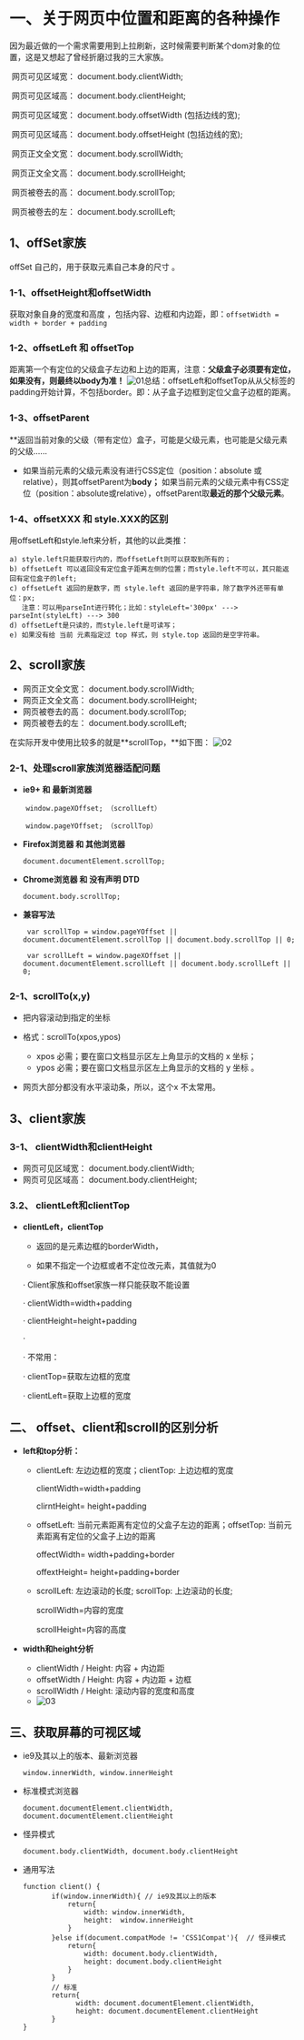 # 一、关于网页中位置和距离的各种操作

​	因为最近做的一个需求需要用到上拉刷新，这时候需要判断某个dom对象的位置，这是又想起了曾经折磨过我的三大家族。

​	网页可见区域宽： document.body.clientWidth;

​	网页可见区域高： document.body.clientHeight;

​	网页可见区域宽： document.body.offsetWidth (包括边线的宽);

​	网页可见区域高： document.body.offsetHeight (包括边线的宽);

​	网页正文全文宽： document.body.scrollWidth;

​	网页正文全文高： document.body.scrollHeight;

​	网页被卷去的高： document.body.scrollTop;

​	网页被卷去的左： document.body.scrollLeft;

## 1、offSet家族

offSet 自己的，用于获取元素自己本身的尺寸 。

### 1-1、offsetHeight和offsetWidth

获取对象自身的宽度和高度 ，包括内容、边框和内边距，即：`offsetWidth = width + border + padding` 

### 1-2、offsetLeft 和 offsetTop

距离第一个有定位的父级盒子左边和上边的距离，注意：**父级盒子必须要有定位，如果没有，则最终以body为准！** ![01](C:\Users\gwg\Desktop\新建文件夹\images\01.png)总结：offsetLeft和offsetTop从从父标签的padding开始计算，不包括border。即：从子盒子边框到定位父盒子边框的距离。 

### 1-3、offsetParent 

**返回当前对象的父级（带有定位）盒子，可能是父级元素，也可能是父级元素的父级......

- 如果当前元素的父级元素没有进行CSS定位（position：absolute 或 relative），则其offsetParent为**body；** 如果当前元素的父级元素中有CSS定位（position：absolute或relative），offsetParent取**最近的那个父级元素**。

### 1-4、offsetXXX 和 style.XXX的区别

用offsetLeft和style.left来分析，其他的以此类推： 

```
a) style.left只能获取行内的，而offsetLeft则可以获取到所有的；
b) offsetLeft 可以返回没有定位盒子距离左侧的位置；而style.left不可以，其只能返回有定位盒子的left;
c) offsetLeft 返回的是数字，而 style.left 返回的是字符串，除了数字外还带有单位：px;
   注意：可以用parseInt进行转化；比如：styleLeft='300px' ---> parseInt(styleLft) ---> 300
d) offsetLeft是只读的，而style.left是可读写；
e) 如果没有给 当前 元素指定过 top 样式，则 style.top 返回的是空字符串。
```

## 2、scroll家族

- 网页正文全文宽： document.body.scrollWidth;
- 网页正文全文高： document.body.scrollHeight;
- 网页被卷去的高： document.body.scrollTop;
- 网页被卷去的左： document.body.scrollLeft;

在实际开发中使用比较多的就是**scrollTop，**如下图： ![02](.\images\02.png)

### 2-1、处理scroll家族浏览器适配问题



- **ie9+ 和 最新浏览器**

```
    window.pageXOffset; （scrollLeft）

    window.pageYOffset; （scrollTop）
```

- **Firefox浏览器 和 其他浏览器**

      document.documentElement.scrollTop;

- **Chrome浏览器 和 没有声明 DTD <DOCTYPE >**

      document.body.scrollTop;

- **兼容写法**

  ```
   var scrollTop = window.pageYOffset || document.documentElement.scrollTop || document.body.scrollTop || 0; 
   
   var scrollLeft = window.pageXOffset || document.documentElement.scrollLeft || document.body.scrollLeft || 0;
  ```



### 2-1、scrollTo(x,y)

- 把内容滚动到指定的坐标
- 格式：scrollTo(xpos,ypos)
  - xpos 必需；要在窗口文档显示区左上角显示的文档的 x 坐标；
  - ypos 必需；要在窗口文档显示区左上角显示的文档的 y 坐标 。

- 网页大部分都没有水平滚动条，所以，这个x 不太常用。



## 3、client家族

### 3-1、 clientWidth和clientHeight

- 网页可见区域宽： document.body.clientWidth;
- 网页可见区域高： document.body.clientHeight;

### 3.2、 clientLeft和clientTop

- **clientLeft，clientTop**
  - 返回的是元素边框的borderWidth，

  - 如果不指定一个边框或者不定位改元素，其值就为0


  ·           Client家族和offset家族一样只能获取不能设置

  ·          clientWidth=width+padding

  ·          clientHeight=height+padding

  ·          

  ·         不常用：

  ·         clientTop=获取左边框的宽度

  ·         clientLeft=获取上边框的宽度

## 二、 offset、client和scroll的区别分析

- **left和top分析：**
  - clientLeft: 左边边框的宽度；clientTop: 上边边框的宽度

    clientWidth=width+padding

    clirntHeight= height+padding


  - offsetLeft: 当前元素距离有定位的父盒子左边的距离；offsetTop: 当前元素距离有定位的父盒子上边的距离

    offectWidth= width+padding+border

    offextHeight= height+padding+border


  - scrollLeft: 左边滚动的长度; scrollTop: 上边滚动的长度;

    scrollWidth=内容的宽度

    scrollHeight=内容的高度


- **width和height分析**
  - clientWidth / Height: 内容 + 内边距
  - offsetWidth / Height: 内容 + 内边距 + 边框
  - scrollWidth / Height: 滚动内容的宽度和高度
  - ![03](.\images\03.png)

## 三、获取屏幕的可视区域

- ie9及其以上的版本、最新浏览器

  ```
  window.innerWidth, window.innerHeight
  ```

- 标准模式浏览器

  ```
  document.documentElement.clientWidth, document.documentElement.clientHeight
  ```

- 怪异模式

  ```
  document.body.clientWidth, document.body.clientHeight
  ```

- 通用写法

  ```
  function client() {
         if(window.innerWidth){ // ie9及其以上的版本
             return{
                 width: window.innerWidth,
                 height:  window.innerHeight
             }
         }else if(document.compatMode != 'CSS1Compat'){  // 怪异模式
             return{
                 width: document.body.clientWidth,
                 height: document.body.clientHeight
             }
         }
         // 标准
         return{
               width: document.documentElement.clientWidth,
               height: document.documentElement.clientHeight
         }
  }
  ```